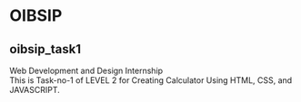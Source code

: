 # OIBSIP
## oibsip_task1
Web Development and  Design Internship<br>
This is Task-no-1 of LEVEL 2 for Creating Calculator Using HTML, CSS, and JAVASCRIPT.
